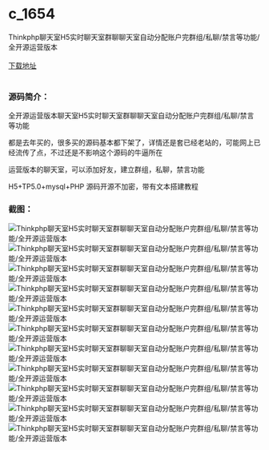 # c_1654
Thinkphp聊天室H5实时聊天室群聊聊天室自动分配账户完群组/私聊/禁言等功能/全开源运营版本
<br/></br>
[下载地址](https://www.uuid2.com/1654.html "下载地址")
<br/></br>
<h3>源码简介：</h3>
<p>全开源运营版本聊天室H5实时聊天室群聊聊天室自动分配账户完群组/私聊/禁言等功能<p>
<p>都是去年买的，很多买的源码基本都下架了，详情还是套已经老站的，可能网上已经流传了点，不过还是不影响这个源码的牛逼所在<p>
<p>运营版本的聊天室，可以添加好友，建立群组，私聊，禁言功能<p>
<p>H5+TP5.0+mysql+PHP 源码开源不加密，带有文本搭建教程<p>
<h3>截图：</h3>
<img src="https://www.uuid2.com/wp-content/uploads/img/uimage/19291632723196.jpg" alt="Thinkphp聊天室H5实时聊天室群聊聊天室自动分配账户完群组/私聊/禁言等功能/全开源运营版本"><img src="https://www.uuid2.com/wp-content/uploads/img/uimage/59471632723198.png" alt="Thinkphp聊天室H5实时聊天室群聊聊天室自动分配账户完群组/私聊/禁言等功能/全开源运营版本"><img src="https://www.uuid2.com/wp-content/uploads/img/uimage/49931632723203.png" alt="Thinkphp聊天室H5实时聊天室群聊聊天室自动分配账户完群组/私聊/禁言等功能/全开源运营版本"><img src="https://www.uuid2.com/wp-content/uploads/img/uimage/50181632723207.png" alt="Thinkphp聊天室H5实时聊天室群聊聊天室自动分配账户完群组/私聊/禁言等功能/全开源运营版本"><img src="https://www.uuid2.com/wp-content/uploads/img/uimage/93871632723208.png" alt="Thinkphp聊天室H5实时聊天室群聊聊天室自动分配账户完群组/私聊/禁言等功能/全开源运营版本"><img src="https://www.uuid2.com/wp-content/uploads/img/uimage/11681632723210.png" alt="Thinkphp聊天室H5实时聊天室群聊聊天室自动分配账户完群组/私聊/禁言等功能/全开源运营版本"><img src="https://www.uuid2.com/wp-content/uploads/img/uimage/52901632723213.png" alt="Thinkphp聊天室H5实时聊天室群聊聊天室自动分配账户完群组/私聊/禁言等功能/全开源运营版本"><img src="https://www.uuid2.com/wp-content/uploads/img/uimage/6701632723214.png" alt="Thinkphp聊天室H5实时聊天室群聊聊天室自动分配账户完群组/私聊/禁言等功能/全开源运营版本"><img src="https://www.uuid2.com/wp-content/uploads/img/uimage/58721632723216.png" alt="Thinkphp聊天室H5实时聊天室群聊聊天室自动分配账户完群组/私聊/禁言等功能/全开源运营版本"><img src="https://www.uuid2.com/wp-content/uploads/img/uimage/97931632723219.png" alt="Thinkphp聊天室H5实时聊天室群聊聊天室自动分配账户完群组/私聊/禁言等功能/全开源运营版本"><img src="https://www.uuid2.com/wp-content/uploads/img/uimage/93571632723221.png" alt="Thinkphp聊天室H5实时聊天室群聊聊天室自动分配账户完群组/私聊/禁言等功能/全开源运营版本">
